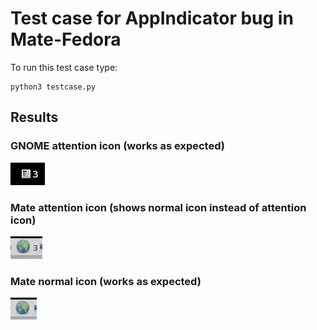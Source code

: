 # Test case for AppIndicator bug in Mate-Fedora
To run this test case type:
```
python3 testcase.py
```

## Results
### GNOME attention icon (works as expected)
![image](results/attention-GNOME.png)

### Mate attention icon (shows normal icon instead of attention icon)
![image](results/attention-Mate.png)

### Mate normal icon (works as expected)
![image](results/normal-Mate.png)
